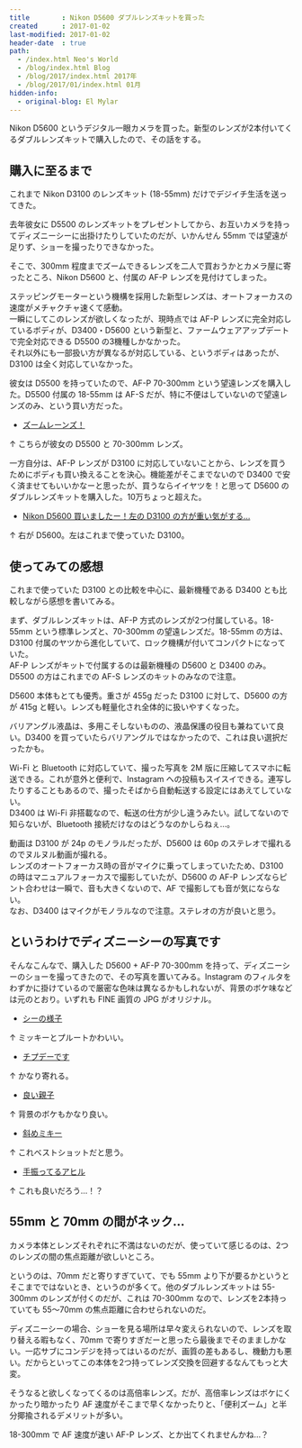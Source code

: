 ```yaml
---
title        : Nikon D5600 ダブルレンズキットを買った
created      : 2017-01-02
last-modified: 2017-01-02
header-date  : true
path:
  - /index.html Neo's World
  - /blog/index.html Blog
  - /blog/2017/index.html 2017年
  - /blog/2017/01/index.html 01月
hidden-info:
  - original-blog: El Mylar
---
```


Nikon D5600 というデジタル一眼カメラを買った。新型のレンズが2本付いてくるダブルレンズキットで購入したので、その話をする。

## 購入に至るまで

これまで Nikon D3100 のレンズキット (18-55mm) だけでデジイチ生活を送ってきた。

去年彼女に D5500 のレンズキットをプレゼントしてから、お互いカメラを持ってディズニーシーに出掛けたりしていたのだが、いかんせん 55mm では望遠が足りず、ショーを撮ったりできなかった。

そこで、300mm 程度までズームできるレンズを二人で買おうかとカメラ屋に寄ったところ、Nikon D5600 と、付属の AF-P レンズを見付けてしまった。

ステッピングモーターという機構を採用した新型レンズは、オートフォーカスの速度がメチャクチャ速くて感動。  
一瞬にしてこのレンズが欲しくなったが、現時点では AF-P レンズに完全対応しているボディが、D3400・D5600 という新型と、ファームウェアアップデートで完全対応できる D5500 の3機種しかなかった。  
それ以外にも一部扱い方が異なるが対応している、というボディはあったが、D3100 は全く対応していなかった。

彼女は D5500 を持っていたので、AF-P 70-300mm という望遠レンズを購入した。D5500 付属の 18-55mm は AF-S だが、特に不便はしていないので望遠レンズのみ、という買い方だった。

- [ズームレーンズ！](https://www.instagram.com/p/BOACsOeg6ng/)

↑ こちらが彼女の D5500 と 70-300mm レンズ。

一方自分は、AF-P レンズが D3100 に対応していないことから、レンズを買うためにボディも買い換えることを決心。機能差がそこまでないので D3400 で安く済ませてもいいかなーと思ったが、買うならイイヤツを！と思って D5600 のダブルレンズキットを購入した。10万ちょっと超えた。

- [Nikon D5600 買いましたー！左の D3100 の方が重い気がする…](https://www.instagram.com/p/BOADBl3gMbV/)

↑ 右が D5600。左はこれまで使っていた D3100。

## 使ってみての感想

これまで使っていた D3100 との比較を中心に、最新機種である D3400 とも比較しながら感想を書いてみる。

まず、ダブルレンズキットは、AF-P 方式のレンズが2つ付属している。18-55mm という標準レンズと、70-300mm の望遠レンズだ。18-55mm の方は、D3100 付属のヤツから進化していて、ロック機構が付いてコンパクトになっていた。  
AF-P レンズがキットで付属するのは最新機種の D5600 と D3400 のみ。D5500 の方はこれまでの AF-S レンズのキットのみなので注意。

D5600 本体もとても優秀。重さが 455g だった D3100 に対して、D5600 の方が 415g と軽い。レンズも軽量化され全体的に扱いやすくなった。

バリアングル液晶は、多用こそしないものの、液晶保護の役目も兼ねていて良い。D3400 を買っていたらバリアングルではなかったので、これは良い選択だったかも。

Wi-Fi と Bluetooth に対応していて、撮った写真を 2M 版に圧縮してスマホに転送できる。これが意外と便利で、Instagram への投稿もスイスイできる。連写したりすることもあるので、撮ったそばから自動転送する設定にはあえてしていない。  
D3400 は Wi-Fi 非搭載なので、転送の仕方が少し違うみたい。試してないので知らないが、Bluetooth 接続だけなのはどうなのかしらねぇ…。

動画は D3100 が 24p のモノラルだったが、D5600 は 60p のステレオで撮れるのでヌルヌル動画が撮れる。  
レンズのオートフォーカス時の音がマイクに乗ってしまっていたため、D3100 の時はマニュアルフォーカスで撮影していたが、D5600 の AF-P レンズならピント合わせは一瞬で、音も大きくないので、AF で撮影しても音が気にならない。  
なお、D3400 はマイクがモノラルなので注意。ステレオの方が良いと思う。

## というわけでディズニーシーの写真です

そんなこんなで、購入した D5600 + AF-P 70-300mm を持って、ディズニーシーのショーを撮ってきたので、その写真を置いてみる。Instagram のフィルタをわずかに掛けているので厳密な色味は異なるかもしれないが、背景のボケ味などは元のとおり。いずれも FINE 画質の JPG がオリジナル。

- [シーの様子](https://www.instagram.com/p/BOHEseyAx5F/)

↑ ミッキーとプルートかわいい。

- [チプデーです](https://www.instagram.com/p/BOHE1aBgGE0/)

↑ かなり寄れる。

- [良い親子](https://www.instagram.com/p/BOHE7CRAP8r/)

↑ 背景のボケもかなり良い。

- [斜めミキー](https://www.instagram.com/p/BOHFGUcg8_X/)

↑ これベストショットだと思う。

- [手振ってるアヒル](https://www.instagram.com/p/BOHFPmrAYxS/)

↑ これも良いだろう…！？

## 55mm と 70mm の間がネック…

カメラ本体とレンズそれぞれに不満はないのだが、使っていて感じるのは、2つのレンズの間の焦点距離が欲しいところ。

というのは、70mm だと寄りすぎていて、でも 55mm より下が要るかというとそこまでではないとき、というのが多くて。他のダブルレンズキットは 55-300mm のレンズが付くのだが、これは 70-300mm なので、レンズを2本持っていても 55〜70mm の焦点距離に合わせられないのだ。

ディズニーシーの場合、ショーを見る場所は早々変えられないので、レンズを取り替える暇もなく、70mm で寄りすぎだーと思ったら最後までそのまましかない。一応サブにコンデジを持ってはいるのだが、画質の差もあるし、機動力も悪い。だからといってこの本体を2つ持ってレンズ交換を回避するなんてもっと大変。

そうなると欲しくなってくるのは高倍率レンズ。だが、高倍率レンズはボケにくかったり暗かったり AF 速度がそこまで早くなかったりと、「便利ズーム」と半分揶揄されるデメリットが多い。

18-300mm で AF 速度が速い AF-P レンズ、とか出てくれませんかね…？
